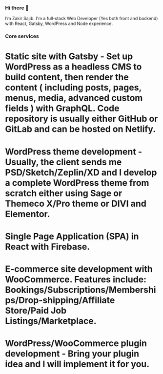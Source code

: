 ### Hi there 👋

I’m Zakir Sajib.
I'm a full-stack Web Developer (Yes both front and backend) with React, Gatsby, WordPress and Node experience.

### Core services #

# Static site with Gatsby - Set up WordPress as a headless CMS to build content, then render the content ( including posts, pages, menus, media, advanced custom fields ) with GraphQL. Code repository is usually either GitHub or GitLab and can be hosted on Netlify.

# WordPress theme development - Usually, the client sends me PSD/Sketch/Zeplin/XD and I develop a complete WordPress theme from scratch either using Sage or Themeco X/Pro theme or DIVI and Elementor.

# Single Page Application (SPA) in React with Firebase.

# E-commerce site development with WooCommerce. Features include: Bookings/Subscriptions/Memberships/Drop-shipping/Affiliate Store/Paid Job Listings/Marketplace.

# WordPress/WooCommerce plugin development - Bring your plugin idea and I will implement it for you.



<!--
**zakirsajib/zakirsajib** is a ✨ _special_ ✨ repository because its `README.md` (this file) appears on your GitHub profile.

Here are some ideas to get you started:

- 🔭 I’m currently working on ...
- 🌱 I’m currently learning ...
- 👯 I’m looking to collaborate on ...
- 🤔 I’m looking for help with ...
- 💬 Ask me about ...
- 📫 How to reach me: ...
- 😄 Pronouns: ...
- ⚡ Fun fact: ...
-->

